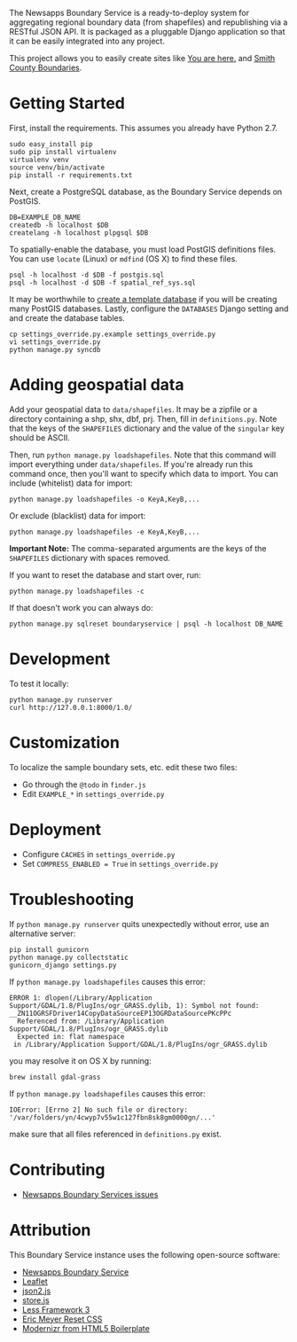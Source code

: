 The Newsapps Boundary Service is a ready-to-deploy system for aggregating regional boundary data (from shapefiles) and republishing via a RESTful JSON API. It is packaged as a pluggable Django application so that it can be easily integrated into any project.

This project allows you to easily create sites like [You are here.](http://boundaries.tribapps.com/) and [Smith County Boundaries](http://boundaryservice.hacktyler.com/).

# Getting Started

First, install the requirements. This assumes you already have Python 2.7.

    sudo easy_install pip
    sudo pip install virtualenv
    virtualenv venv
    source venv/bin/activate
    pip install -r requirements.txt

Next, create a PostgreSQL database, as the Boundary Service depends on PostGIS.

    DB=EXAMPLE_DB_NAME
    createdb -h localhost $DB
    createlang -h localhost plpgsql $DB

To spatially-enable the database, you must load PostGIS definitions files. You can use `locate` (Linux) or `mdfind` (OS X) to find these files.

    psql -h localhost -d $DB -f postgis.sql
    psql -h localhost -d $DB -f spatial_ref_sys.sql

It may be worthwhile to [create a template database](http://www.bigfastblog.com/landsliding-into-postgis-with-kml-files) if you will be creating many PostGIS databases. Lastly, configure the `DATABASES` Django setting and and create the database tables.

    cp settings_override.py.example settings_override.py
    vi settings_override.py
    python manage.py syncdb

# Adding geospatial data

Add your geospatial data to `data/shapefiles`. It may be a zipfile or a directory containing a shp, shx, dbf, prj. Then, fill in `definitions.py`. Note that the keys of the `SHAPEFILES` dictionary and the value of the `singular` key should be ASCII.

Then, run `python manage.py loadshapefiles`. Note that this command will import everything under `data/shapefiles`. If you're already run this command once, then you'll want to specify which data to import. You can include (whitelist) data for import:

    python manage.py loadshapefiles -o KeyA,KeyB,...

Or exclude (blacklist) data for import:

    python manage.py loadshapefiles -e KeyA,KeyB,...

__Important Note:__ The comma-separated arguments are the keys of the `SHAPEFILES` dictionary with spaces removed.

If you want to reset the database and start over, run:

    python manage.py loadshapefiles -c

If that doesn't work you can always do:

    python manage.py sqlreset boundaryservice | psql -h localhost DB_NAME

# Development

To test it locally:

    python manage.py runserver
    curl http://127.0.0.1:8000/1.0/

# Customization

To localize the sample boundary sets, etc. edit these two files:

* Go through the `@todo` in `finder.js`
* Edit `EXAMPLE_*` in `settings_override.py`

# Deployment

* Configure `CACHES` in `settings_override.py`
* Set `COMPRESS_ENABLED = True` in `settings_override.py`

# Troubleshooting

If `python manage.py runserver` quits unexpectedly without error, use an alternative server:

    pip install gunicorn
    python manage.py collectstatic
    gunicorn_django settings.py

If `python manage.py loadshapefiles` causes this error:

    ERROR 1: dlopen(/Library/Application Support/GDAL/1.8/PlugIns/ogr_GRASS.dylib, 1): Symbol not found: __ZN11OGRSFDriver14CopyDataSourceEP13OGRDataSourcePKcPPc
      Referenced from: /Library/Application Support/GDAL/1.8/PlugIns/ogr_GRASS.dylib
      Expected in: flat namespace
     in /Library/Application Support/GDAL/1.8/PlugIns/ogr_GRASS.dylib

you may resolve it on OS X by running:

    brew install gdal-grass

If `python manage.py loadshapefiles` causes this error:

    IOError: [Errno 2] No such file or directory: '/var/folders/yn/4cwyp7v55w1c127fbn8sk8gm0000gn/...'

make sure that all files referenced in `definitions.py` exist.

# Contributing

* [Newsapps Boundary Services issues](https://github.com/newsapps/django-boundaryservice/issues?sort=created&direction=desc&state=open)

# Attribution

This Boundary Service instance uses the following open-source software:

* [Newsapps Boundary Service](https://github.com/newsapps/django-boundaryservice)
* [Leaflet](http://leaflet.cloudmade.com/)
* [json2.js](https://github.com/douglascrockford/JSON-js)
* [store.js](https://github.com/marcuswestin/store.js)
* [Less Framework 3](http://lessframework.com/v3/)
* [Eric Meyer Reset CSS](http://meyerweb.com/eric/tools/css/reset/)
* [Modernizr from HTML5 Boilerplate](http://html5boilerplate.com/)
